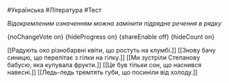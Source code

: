 #Українська #Література #Тест

*Відокремленим означенням можна замінити підрядне речення в рядку*

{noChangeVote on}
{hideProgress on}
{shareEnable off}
{hideCount on}

[[Радують око різнобарвні квіти, що ростуть на клумбі.]]
[[Знову бачу синицю, що перелітає з гілки на гілку.]]
[[Ми зустріли Степанову бабусю, яка купувала фрукти.]]
[[Це був тільки сон, що наснився навесні.]]
[[Ледь-ледь тремтять губи, що посиніли від холоду.]]
